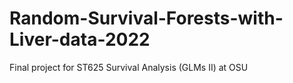 # Random-Survival-Forests-with-Liver-data-2022
Final project for ST625 Survival Analysis (GLMs II) at OSU
